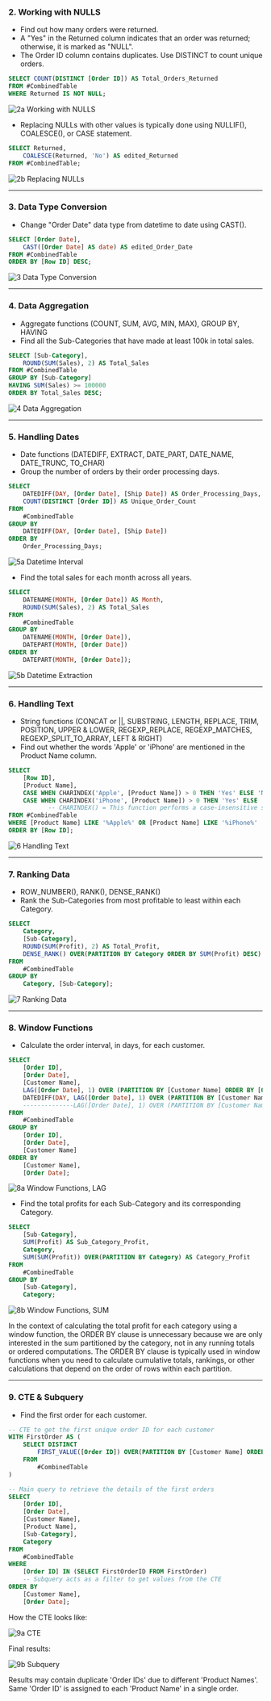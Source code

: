 ### 2. Working with NULLS
- Find out how many orders were returned.
- A "Yes" in the Returned column indicates that an order was returned; otherwise, it is marked as "NULL".
- The Order ID column contains duplicates. Use DISTINCT to count unique orders.

```sql
SELECT COUNT(DISTINCT [Order ID]) AS Total_Orders_Returned
FROM #CombinedTable
WHERE Returned IS NOT NULL;
```

![2a  Working with NULLS](https://github.com/Jagadish940112/Portfolio-Projects/assets/116116336/2aa139c7-b438-4cab-8bd3-9277c702a0fc)

- Replacing NULLs with other values is typically done using NULLIF(), COALESCE(), or CASE statement.

```sql
SELECT Returned,
	COALESCE(Returned, 'No') AS edited_Returned
FROM #CombinedTable;
```

![2b  Replacing NULLs](https://github.com/Jagadish940112/Portfolio-Projects/assets/116116336/1cbbb3e3-afaf-4781-b64b-fd0e34b286b1)

***

### 3. Data Type Conversion
- Change "Order Date" data type from datetime to date using CAST().

```sql
SELECT [Order Date],
	CAST([Order Date] AS date) AS edited_Order_Date
FROM #CombinedTable
ORDER BY [Row ID] DESC;
```

![3  Data Type Conversion](https://github.com/Jagadish940112/Portfolio-Projects/assets/116116336/78a80c55-6975-4abb-833b-88b9bec68719)

***

### 4. Data Aggregation
- Aggregate functions (COUNT, SUM, AVG, MIN, MAX), GROUP BY, HAVING
- Find all the Sub-Categories that have made at least 100k in total sales.

```sql
SELECT [Sub-Category],
	ROUND(SUM(Sales), 2) AS Total_Sales
FROM #CombinedTable
GROUP BY [Sub-Category]
HAVING SUM(Sales) >= 100000
ORDER BY Total_Sales DESC;
```

![4  Data Aggregation](https://github.com/Jagadish940112/Portfolio-Projects/assets/116116336/272dfece-710c-45f1-ab52-1ba6772bcd32)

***

### 5. Handling Dates
- Date functions (DATEDIFF, EXTRACT, DATE_PART, DATE_NAME, DATE_TRUNC, TO_CHAR)
- Group the number of orders by their order processing days.

```sql
SELECT
	DATEDIFF(DAY, [Order Date], [Ship Date]) AS Order_Processing_Days,
	COUNT(DISTINCT [Order ID]) AS Unique_Order_Count
FROM
	#CombinedTable
GROUP BY
	DATEDIFF(DAY, [Order Date], [Ship Date])
ORDER BY
	Order_Processing_Days;
```

![5a  Datetime Interval](https://github.com/Jagadish940112/Portfolio-Projects/assets/116116336/c64e6a90-ba57-4bf2-95b8-9fc4c56acf99)

- Find the total sales for each month across all years.

```sql
SELECT
	DATENAME(MONTH, [Order Date]) AS Month,
	ROUND(SUM(Sales), 2) AS Total_Sales
FROM
	#CombinedTable
GROUP BY
	DATENAME(MONTH, [Order Date]),
	DATEPART(MONTH, [Order Date])
ORDER BY
	DATEPART(MONTH, [Order Date]);
```

![5b  Datetime Extraction](https://github.com/Jagadish940112/Portfolio-Projects/assets/116116336/006ca52b-9a6c-4749-b874-6d6606799be2)

***

### 6. Handling Text
- String functions (CONCAT or ||, SUBSTRING, LENGTH, REPLACE, TRIM, POSITION, UPPER & LOWER, REGEXP_REPLACE, REGEXP_MATCHES, REGEXP_SPLIT_TO_ARRAY, LEFT & RIGHT)
- Find out whether the words 'Apple' or 'iPhone' are mentioned in the Product Name column.

```sql
SELECT
	[Row ID],
	[Product Name],
	CASE WHEN CHARINDEX('Apple', [Product Name]) > 0 THEN 'Yes' ELSE 'No' END AS Apple,
	CASE WHEN CHARINDEX('iPhone', [Product Name]) > 0 THEN 'Yes' ELSE 'No' END AS iPhone
	       -- CHARINDEX() = This function performs a case-insensitive search.
FROM #CombinedTable
WHERE [Product Name] LIKE '%Apple%' OR [Product Name] LIKE '%iPhone%'
ORDER BY [Row ID];
```

![6  Handling Text](https://github.com/Jagadish940112/Portfolio-Projects/assets/116116336/fe025874-3e31-4d73-8ab7-d503318404b8)

***

### 7. Ranking Data
- ROW_NUMBER(), RANK(), DENSE_RANK()
- Rank the Sub-Categories from most profitable to least within each Category.

```sql
SELECT
	Category,
	[Sub-Category],
	ROUND(SUM(Profit), 2) AS Total_Profit,
	DENSE_RANK() OVER(PARTITION BY Category ORDER BY SUM(Profit) DESC) AS Profit_Rank
FROM
	#CombinedTable
GROUP BY
	Category, [Sub-Category];
```

![7  Ranking Data](https://github.com/Jagadish940112/Portfolio-Projects/assets/116116336/4d1cfb4a-94a0-40f5-bea9-01fc0e64cc11)

***

### 8. Window Functions
- Calculate the order interval, in days, for each customer.

```sql
SELECT
	[Order ID],
	[Order Date],
	[Customer Name],
	LAG([Order Date], 1) OVER (PARTITION BY [Customer Name] ORDER BY [Order Date]) AS Previous_Order_Date,
	DATEDIFF(DAY, LAG([Order Date], 1) OVER (PARTITION BY [Customer Name] ORDER BY [Order Date]), [Order Date]) AS Order_Interval_Days
	--------------LAG([Order Date], 1) OVER (PARTITION BY [Customer Name] ORDER BY [Order Date]) = Previous_Order_Date----------------
FROM
	#CombinedTable
GROUP BY
	[Order ID],
	[Order Date],
	[Customer Name]
ORDER BY
	[Customer Name],
	[Order Date];
```

![8a  Window Functions, LAG](https://github.com/Jagadish940112/Portfolio-Projects/assets/116116336/c91d1487-a7ad-47b1-adb3-be555b565945)

- Find the total profits for each Sub-Category and its corresponding Category.

```sql
SELECT
	[Sub-Category],
	SUM(Profit) AS Sub_Category_Profit,
	Category,
	SUM(SUM(Profit)) OVER(PARTITION BY Category) AS Category_Profit
FROM
	#CombinedTable
GROUP BY
	[Sub-Category],
	Category;
```

![8b  Window Functions, SUM](https://github.com/Jagadish940112/Portfolio-Projects/assets/116116336/bca47964-3610-4558-8feb-237647e57c63)

In the context of calculating the total profit for each category using a window function, the ORDER BY clause is unnecessary because we are only interested in the sum partitioned by the category, not in any running totals or ordered computations. The ORDER BY clause is typically used in window functions when you need to calculate cumulative totals, rankings, or other calculations that depend on the order of rows within each partition.

***

### 9. CTE & Subquery
- Find the first order for each customer.

```sql
-- CTE to get the first unique order ID for each customer
WITH FirstOrder AS (
	SELECT DISTINCT
		FIRST_VALUE([Order ID]) OVER(PARTITION BY [Customer Name] ORDER BY [Order Date]) AS FirstOrderID
	FROM
		#CombinedTable
)

-- Main query to retrieve the details of the first orders
SELECT
	[Order ID],
	[Order Date],
	[Customer Name],
	[Product Name],
	[Sub-Category],
	Category
FROM
	#CombinedTable
WHERE
	[Order ID] IN (SELECT FirstOrderID FROM FirstOrder)
	-- Subquery acts as a filter to get values from the CTE
ORDER BY
	[Customer Name],
	[Order Date];
```

How the CTE looks like:

![9a  CTE](https://github.com/Jagadish940112/Portfolio-Projects/assets/116116336/3a5ac5da-2820-4c38-8b66-c73cde724c7f)

Final results:

![9b  Subquery](https://github.com/Jagadish940112/Portfolio-Projects/assets/116116336/dfa3a40c-379b-4cc0-8361-220fd97fda27)

Results may contain duplicate 'Order IDs' due to different 'Product Names'.<br>
Same 'Order ID' is assigned to each 'Product Name' in a single order.
